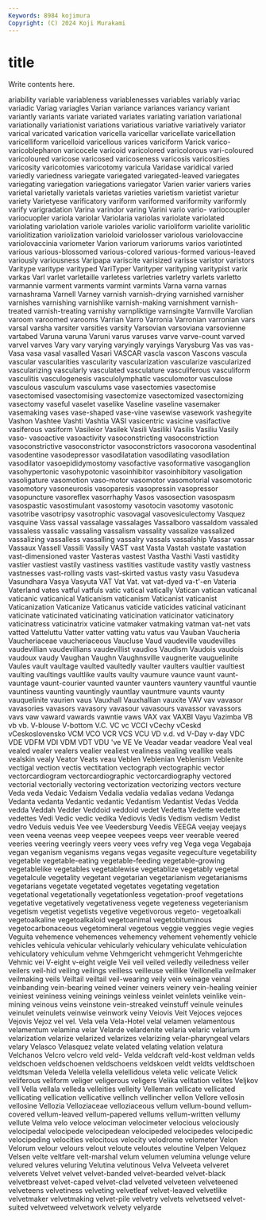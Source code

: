```yaml
---
Keywords: 8984 kojimura
Copyright: (C) 2024 Koji Murakami
---
```


# title

Write contents here.



ariability variable variableness variablenesses variables
variably variac variadic Variag variagles Varian variance variances variancy variant
variantly variants variate variated variates variating variation variational variationally variationist
variations variatious variative variatively variator varical varicated varication varicella varicellar
varicellate varicellation varicelliform varicelloid varicellous varices variciform Varick varico- varicoblepharon
varicocele varicoid varicolored varicolorous vari-coloured varicoloured varicose varicosed varicoseness varicosis
varicosities varicosity varicotomies varicotomy varicula Varidase varidical varied variedly variedness
variegate variegated variegated-leaved variegates variegating variegation variegations variegator Varien varier
variers varies varietal varietally varietals varietas varieties varietism varietist varietur
variety Varietyese varificatory variform variformed variformity variformly varify varigradation Varina
varindor varing Varini vario vario- variocoupler variocuopler variola variolar Variolaria
variolas variolate variolated variolating variolation variole varioles variolic varioliform variolite
variolitic variolitization variolization varioloid variolosser variolous variolovaccine variolovaccinia variometer Varion
variorum variorums varios variotinted various various-blossomed various-colored various-formed various-leaved variously
variousness Varipapa variscite varisized varisse varistor varistors Varitype varitype varityped
VariTyper Varityper varityping varitypist varix varkas Varl varlet varletaille varletess
varletries varletry varlets varletto varmannie varment varments varmint varmints Varna
varna varnas varnashrama Varnell Varney varnish varnish-drying varnished varnisher varnishes
varnishing varnishlike varnish-making varnishment varnish-treated varnish-treating varnishy varnpliktige varnsingite Varnville
Varolian varoom varoomed varooms Varrian Varro Varronia Varronian varronian vars
varsal varsha varsiter varsities varsity Varsovian varsoviana varsovienne vartabed Varuna
varuna Varuni varus varuses varve varve-count varved varvel varves Vary
vary varying varyingly varyings Varysburg Vas vas vas- Vasa vasa
vasal vasalled Vasari VASCAR vascla vascon Vascons vascula vascular vascularities
vascularity vascularization vascularize vascularized vascularizing vascularly vasculated vasculature vasculiferous vasculiform
vasculitis vasculogenesis vasculolymphatic vasculomotor vasculose vasculous vasculum vasculums vase vasectomies
vasectomise vasectomised vasectomising vasectomize vasectomized vasectomizing vasectomy vaseful vaselet vaselike
Vaseline vaseline vasemaker vasemaking vases vase-shaped vase-vine vasewise vasework vashegyite
Vashon Vashtee Vashti Vashtia VASI vasicentric vasicine vasifactive vasiferous vasiform
Vasileior Vasilek Vasili Vasiliki Vasilis Vasiliu Vasily vaso- vasoactive vasoactivity
vasoconstricting vasoconstriction vasoconstrictive vasoconstrictor vasoconstrictors vasocorona vasodentinal vasodentine vasodepressor vasodilatation
vasodilating vasodilation vasodilator vasoepididymostomy vasofactive vasoformative vasoganglion vasohypertonic vasohypotonic vasoinhibitor
vasoinhibitory vasoligation vasoligature vasomotion vaso-motor vasomotor vasomotorial vasomotoric vasomotory vasoneurosis
vasoparesis vasopressin vasopressor vasopuncture vasoreflex vasorrhaphy Vasos vasosection vasospasm vasospastic
vasostimulant vasostomy vasotocin vasotomy vasotonic vasotribe vasotripsy vasotrophic vasovagal vasovesiculectomy
Vasquez vasquine Vass vassal vassalage vassalages Vassalboro vassaldom vassaled vassaless
vassalic vassaling vassalism vassality vassalize vassalized vassalizing vassalless vassalling vassalry
vassals vassalship Vassar vassar Vassaux Vassell Vassili Vassily VAST vast
Vasta Vastah vastate vastation vast-dimensioned vaster Vasteras vastest Vastha Vasthi
Vasti vastidity vastier vastiest vastily vastiness vastities vastitude vastity vastly
vastness vastnesses vast-rolling vasts vast-skirted vastus vasty vasu Vasudeva Vasundhara
Vasya Vasyuta VAT Vat Vat. vat vat-dyed va-t'-en Vateria Vaterland
vates vatful vatfuls vatic vatical vatically Vatican vatican vaticanal vaticanic
vaticanical Vaticanism vaticanism Vaticanist vaticanist Vaticanization Vaticanize Vaticanus vaticide vaticides
vaticinal vaticinant vaticinate vaticinated vaticinating vaticination vaticinator vaticinatory vaticinatress vaticinatrix
vaticine vatmaker vatmaking vatman vat-net vats vatted Vatteluttu Vatter vatter
vatting vatu vatus vau Vauban Vaucheria Vaucheriaceae vaucheriaceous Vaucluse Vaud
vaudeville vaudevilles vaudevillian vaudevillians vaudevillist vaudios Vaudism Vaudois vaudois vaudoux
vaudy Vaughan Vaughn Vaughnsville vaugnerite vauguelinite Vaules vault vaultage vaulted
vaultedly vaulter vaulters vaultier vaultiest vaulting vaultings vaultlike vaults vaulty
vaumure vaunce vaunt vaunt- vauntage vaunt-courier vaunted vaunter vaunters vauntery
vauntful vauntie vauntiness vaunting vauntingly vauntlay vauntmure vaunts vaunty vauquelinite
vaurien vaus Vauxhall Vauxhallian vauxite VAV vav vavasor vavasories vavasors
vavasory vavasour vavasours vavassor vavassors vavs vaw vaward vawards vawntie
vaws VAX vax VAXBI Vayu Vazimba VB vb vb. V-blouse
V-bottom V.C. VC vc VCCI vCechy vCeskd vCeskoslovensko VCM VCO
VCR VCS VCU VD v.d. vd V-Day v-day VDC VDE
VDFM VDI VDM VDT VDU 've VE Ve Veadar veadar
veadore Veal veal vealed vealer vealers vealier vealiest vealiness vealing
veallike veals vealskin vealy Veator Veats veau Veblen Veblenian Veblenism
Veblenite vectigal vection vectis vectitation vectograph vectographic vector vectorcardiogram vectorcardiographic
vectorcardiography vectored vectorial vectorially vectoring vectorization vectorizing vectors vecture Veda
veda Vedaic Vedaism Vedalia vedalia vedalias vedana Vedanga Vedanta vedanta
Vedantic vedantic Vedantism Vedantist Vedas Vedda vedda Veddah Vedder Veddoid
veddoid vedet Vedetta Vedette vedette vedettes Vedi Vedic vedic vedika
Vediovis Vedis Vedism vedism Vedist vedro Veduis veduis Vee vee
Veedersburg Veedis VEEGA veejay veejays veen veena veenas veep veepee
veepees veeps veer veerable veered veeries veering veeringly veers veery
vees vefry veg Vega vega Vegabaja vegan veganism veganisms vegans
vegas vegasite vegeculture vegetability vegetable vegetable-eating vegetable-feeding vegetable-growing vegetablelike vegetables
vegetablewise vegetablize vegetably vegetal vegetalcule vegetality vegetant vegetarian vegetarianism vegetarianisms
vegetarians vegetate vegetated vegetates vegetating vegetation vegetational vegetationally vegetationless vegetation-proof
vegetations vegetative vegetatively vegetativeness vegete vegeteness vegeterianism vegetism vegetist vegetists
vegetive vegetivorous vegeto- vegetoalkali vegetoalkaline vegetoalkaloid vegetoanimal vegetobituminous vegetocarbonaceous vegetomineral
vegetous veggie veggies vegie vegies Veguita vehemence vehemences vehemency vehement
vehemently vehicle vehicles vehicula vehicular vehicularly vehiculary vehiculate vehiculation vehiculatory
vehiculum vehme Vehmgericht vehmgericht Vehmgerichte Vehmic vei V-eight v-eight veigle
Veii veil veiled veiledly veiledness veiler veilers veil-hid veiling veilings
veilless veilleuse veillike Veillonella veilmaker veilmaking veils Veiltail veiltail veil-wearing
veily vein veinage veinal veinbanding vein-bearing veined veiner veiners veinery
vein-healing veinier veiniest veininess veining veinings veinless veinlet veinlets veinlike
vein-mining veinous veins veinstone vein-streaked veinstuff veinule veinules veinulet veinulets
veinwise veinwork veiny Veiovis Veit Vejoces vejoces Vejovis Vejoz vel
vel. Vela vela Vela-Hotel velal velamen velamentous velamentum velamina velar
Velarde velardenite velaria velaric velarium velarization velarize velarized velarizes velarizing
velar-pharyngeal velars velary Velasco Velasquez velate velated velating velation velatura
Velchanos Velcro velcro veld veld- Velda veldcraft veld-kost veldman velds
veldschoen veldschoenen veldschoens veldskoen veldt veldts veldtschoen veldtsman Veleda Velella
velella velellidous veleta velic velicate Velick veliferous veliform veliger veligerous
veligers Velika velitation velites Veljkov vell Vella vellala velleda velleities
velleity Velleman vellicate vellicated vellicating vellication vellicative vellinch vellincher vellon
Vellore vellosin vellosine Vellozia Velloziaceae velloziaceous vellum vellum-bound vellum-covered vellum-leaved
vellum-papered vellums vellum-written vellumy vellute Velma velo veloce velociman velocimeter
velocious velociously velocipedal velocipede velocipedean velocipeded velocipedes velocipedic velocipeding velocities
velocitous velocity velodrome velometer Velon Velorum velour velours velout veloute
veloutes veloutine Velpen Velquez Velsen velte veltfare velt-marshal velum velumen
velumina velunge velure velured velures veluring Velutina velutinous Velva Velveeta
velveret velverets Velvet velvet velvet-banded velvet-bearded velvet-black velvetbreast velvet-caped velvet-clad
velveted velveteen velveteened velveteens velvetiness velveting velvetleaf velvet-leaved velvetlike velvetmaker
velvetmaking velvet-pile velvetry velvets velvetseed velvet-suited velvetweed velvetwork velvety velyarde
